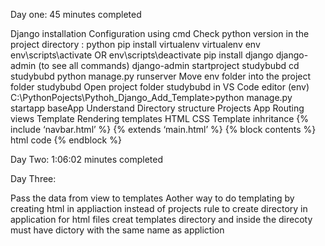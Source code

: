Day one:
45 minutes completed 

Django installation
Configuration using cmd
Check python version in the project directory : python
pip install virtualenv
virtualenv env
env\scripts\activate OR env\scripts\deactivate
pip install django
django-admin (to see all commands)
django-admin startproject studybubd
cd studybubd
python manage.py runserver
Move env folder into the project folder studybubd
Open project folder studybubd in VS Code editor
(env) C:\PythonPojects\Pythoh_Django_Add_Template>python manage.py startapp baseApp
Understand Directory structure 
Projects
App
Routing
views 
Template 
Rendering templates
HTML CSS
Template inhritance
{% include ‘navbar.html’ %}
{% extends ‘main.html’ %}
{% block contents %} html code {% endblock %}


Day Two:
1:06:02 minutes completed 

Day Three:

Pass the data from view to templates
Aother way to do templating by creating html in appliaction instead of projects
rule to create directory in application for html files
creat templates directory and inside the direcoty must have dictory with the same name as appliction
